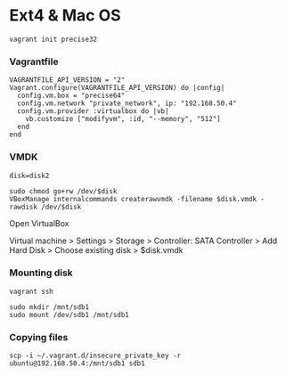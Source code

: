 Ext4 & Mac OS
=============

```
vagrant init precise32
```


### Vagrantfile

```
VAGRANTFILE_API_VERSION = "2"
Vagrant.configure(VAGRANTFILE_API_VERSION) do |config|
  config.vm.box = "precise64"
  config.vm.network "private_network", ip: "192.168.50.4"
  config.vm.provider :virtualbox do |vb|
    vb.customize ["modifyvm", :id, "--memory", "512"]
  end
end
```


### VMDK

```
disk=disk2

sudo chmod go+rw /dev/$disk
VBoxManage internalcommands createrawvmdk -filename $disk.vmdk -rawdisk /dev/$disk
```

Open VirtualBox

Virtual machine > Settings > Storage > Controller: SATA Controller > Add Hard Disk > Choose existing disk > $disk.vmdk


### Mounting disk

```
vagrant ssh
```

```
sudo mkdir /mnt/sdb1
sudo mount /dev/sdb1 /mnt/sdb1
```

### Copying files

```
scp -i ~/.vagrant.d/insecure_private_key -r ubuntu@192.168.50.4:/mnt/sdb1 sdb1
```